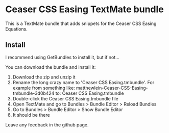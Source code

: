 # Ceaser CSS Easing TextMate bundle

This is a TextMate bundle that adds snippets for the Ceaser CSS Easing Equations.

## Install

I recommend using GetBundles to install it, but if not...

You can download the bundle and install it:

1. Download the zip and unzip it
2. Rename the long crazy name to 'Ceaser CSS Easing.tmbundle'. For example from something like: matthewlein-Ceaser-CSS-Easing-tmbundle-3d0b424 to: Ceaser CSS Easing.tmbundle
3. Double-click the Ceaser CSS Easing.tmbundle file
4. Open TextMate and go to Bundles > Bundle Editor > Reload Bundles
5. Go to Bundles > Bundle Editor > Show Bundle Editor
6. It should be there

Leave any feedback in the github page.